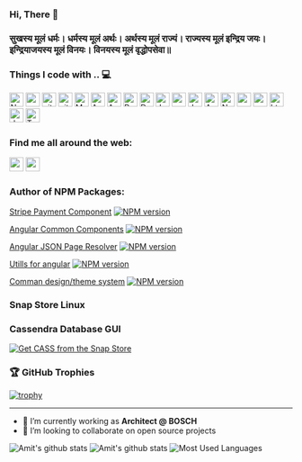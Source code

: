 ### Hi, There 👋
### सुखस्य मूलं धर्मः। धर्मस्य मूलं अर्थः। अर्थस्य मूलं राज्यं। राज्यस्य मूलं इन्द्रिय जयः। इन्द्रियाजयस्य मूलं विनयः। विनयस्य मूलं वृद्धोपसेवा॥





### Things I code with .. 💻

<p>
  <img alt="Nodejs" src="https://img.shields.io/badge/-Nodejs-43853d?style=flat-square&logo=Node.js&logoColor=white" height=25/>
  <img alt="npm" src="https://img.shields.io/badge/-NPM-CB3837?style=flat-square&logo=npm&logoColor=white" height=25 />
  <img alt="git" src="https://img.shields.io/badge/-Git-F05032?style=flat-square&logo=git&logoColor=white" height=25 />
  <img alt="github actions" src="https://img.shields.io/badge/-Github_Actions-2088FF?style=flat-square&logo=github-actions&logoColor=white" height=25 />
  <img alt="MongoDB" src="https://img.shields.io/badge/-MongoDB-13aa52?style=flat-square&logo=mongodb&logoColor=white" height=25 />
  <img alt="Apache Cassandra" src="https://img.shields.io/badge/-Apache%20Cassandra-0A88B3?style=flat-square&logo=apache-cassandra&logoColor=white" height=25 />
  <img alt="Apache Kafka" src="https://img.shields.io/badge/-Apache%20Kafka-000000?style=flat-square&logo=apache-kafka&logoColor=white" height=25 />
  <img alt="RabbitMQ" src="https://img.shields.io/badge/-RabbitMQ-FF6600?style=flat-square&logo=rabbitmq&logoColor=white" height=25 />
  <img alt="Docker" src="https://img.shields.io/badge/-Docker-46a2f1?style=flat-square&logo=docker&logoColor=white" height=25 />
  <img alt="Jenkins" src="https://img.shields.io/badge/-Jenkins-D03C3A?style=flat-square&logo=jenkins&logoColor=white" height=25 />
  <img alt="sonarcloud" src="https://img.shields.io/badge/-sonarcloud-FD6A00?style=flat-square&logo=sonarcloud&logoColor=white" height=25 />
  <img alt="JavaScript" src="https://img.shields.io/badge/-Javascript-f9a03c?style=flat-square&logo=javascript&logoColor=white" height=25 />
  <img alt="AWS" src="https://img.shields.io/badge/-AWS-232F3E?style=flat-square&logo=amazon&logoColor=white" height=25 />
  <img alt="Nginx" src="https://img.shields.io/badge/-Nginx-009639?style=flat-square&logo=nginx&logoColor=white" height=25 />
  <img alt="angular" src="https://img.shields.io/badge/-Angular-DD0031?style=flat-square&logo=angular&logoColor=white" height=25 />
  <img alt="react" src="https://img.shields.io/badge/-React-DD0031?style=flat-square&logo=react&logoColor=white" height=25 />
  <img alt="html5" src="https://img.shields.io/badge/-HTML5-E34F26?style=flat-square&logo=html5&logoColor=white" height=25 />
  <img alt="dotnet" src="https://img.shields.io/badge/-DOTNET-E34F26?style=flat-square&logo=dotnet&logoColor=white" height=25 />
  <img alt="TypeScript" src="https://img.shields.io/badge/-TypeScript-007ACC?style=flat-square&logo=typescript&logoColor=white" height=25 />
  
</p>

### Find me all around the web:

<p>
  <a href="https://twitter.com/amitsengar"><img src="https://img.shields.io/badge/twitter-%231DA1F2.svg?&style=flat-square&logo=twitter&logoColor=white" target="_blank" height=25></a>
  <a href="https://in.linkedin.com/in/aamitsengar"><img src="https://img.shields.io/badge/linkedin-%230077B5.svg?&style=flat-square&logo=linkedin&logoColor=white" height=25></a>
<!--   <a href="https://dev.to/aamitsengar"><img src="https://img.shields.io/badge/DEV.TO-%230A0A0A.svg?&style=flat-square&logo=dev-dot-to&logoColor=white" height=25></a> -->
</p>

### Author of NPM Packages: 

[Stripe Payment Component](https://www.npmjs.com/package/stripe-payment-component) [![NPM version](https://img.shields.io/npm/v/stripe-payment-component.svg?flat&logo=npm)](https://img.shields.io/npm/v/stripe-payment-component.svg?style=for-the-badge&logo=npm)

[Angular Common Components](https://www.npmjs.com/package/@sunbird-cb/collection) [![NPM version](https://img.shields.io/npm/v/@sunbird-cb/collection.svg?flat&logo=npm)](https://img.shields.io/npm/v/@sunbird-cb/collection.svg?style=for-the-badge&logo=npm)

[Angular JSON Page Resolver](https://www.npmjs.com/package/@sunbird-cb/resolver) [![NPM version](https://img.shields.io/npm/v/@sunbird-cb/resolver.svg?flat&logo=npm)](https://img.shields.io/npm/v/@sunbird-cb/resolver.svg?style=for-the-badge&logo=npm)

[Utills for angular](https://www.npmjs.com/package/@sunbird-cb/utils) [![NPM version](https://img.shields.io/npm/v/@sunbird-cb/utils.svg?flat&logo=npm)](https://img.shields.io/npm/v/@sunbird-cb/utils.svg?style=for-the-badge&logo=npm)

[Comman design/theme system](https://www.npmjs.com/package/@sunbird-cb/design-system) [![NPM version](https://img.shields.io/npm/v/@sunbird-cb/design-system.svg?flat&logo=npm)](https://img.shields.io/npm/v/@sunbird-cb/design-system.svg?style=for-the-badge&logo=npm)

### Snap Store Linux
  ### Cassendra Database GUI

  [![Get CASS from the Snap Store](https://snapcraft.io/static/images/badges/en/snap-store-black.svg)](https://snapcraft.io/cass)



### 🏆 GitHub Trophies

[![trophy](https://github-profile-trophy.vercel.app/?username=aamitsengar&margin-w=15&margin-h=15)](https://github.com/aamitsengar)

---
- 🔭 I’m currently working as **Architect @ BOSCH**
- 👯 I’m looking to collaborate on open source projects


![Amit's github stats](https://github-readme-stats.vercel.app/api?username=aamitsengar&show_icons=true&hide_border=true&hide=stars)
![Amit's github stats](https://github-readme-streak-stats.herokuapp.com/?user=aamitsengar)
![Most Used Languages](https://github-readme-stats.vercel.app/api/top-langs/?username=aamitsengar&layout=compact)







